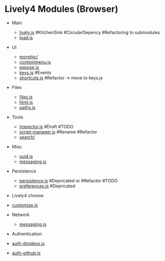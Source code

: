 # Lively4 Modules (Browser)
<!-- REGEXP
\* ([A-Za-z0-9-/]+(((\.js)|(\.md)|(\.html))|/))
* [$1]($1) 
-->

* Main
  * [lively.js](lively.js)	#KitchenSink #CircularDepency #Refactoring to submodules 
  * [load.js](load.js)	

* UI
  * [morphic/](morphic/)
  * [contextmenu.js](contextmenu.js)	
  * [expose.js](expose.js)	
  * [keys.js](keys.js) #Events
  * [shortcuts.js](shortcuts.js)	#Refactor -> move to keys.js
  
* Files
  * [files.js](files.js)	
  * [html.js](html.js)	
  * [paths.js](paths.js)	

* Tools
  * [inspector.js](inspector.js)	#Draft #TODO
  * [script-manager.js](script-manager.js)	#Rename #Refactor
  * [search/](search/) 	

* Misc
  * [uuid.js](uuid.js)	
  * [messaging.js](messaging.js)	

* Persistence
  * [persistence.js](persistence.js)	#Depricated or #Refactor #TODO
  * [preferences.js](preferences.js)	#Depricated

* Lively4 chrome 
 * [customize.js](customize.js)	

* Network
  * [messaging.js](messaging.js)	

* Authentication
 * [auth-dropbox.js](auth-dropbox.js)		
 * [auth-github.js](auth-github.js)	